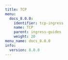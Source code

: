 ```yaml
---
title: TCP
menu:
  docs_8.0.0:
    identifier: tcp-ingress
    name: TCP
    parent: ingress-guides
    weight: 20
menu_name: docs_8.0.0
info:
  version: 8.0.0
---
```


